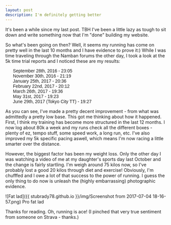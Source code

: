 ```yaml
---
layout: post
description: I'm definitely getting better
---
```


It's been a while since my last post. TBH I've been a little lazy as tough to 
sit down and write something now that I'm "done" building my website. 

So what's been going on then? Well, it seems my running has come on pretty well in the last 
10 months and I have evidence to prove it:) While I was time traveling through the 
Namban forums the other day, I took a look at the 5k time trial reports and I noticed 
these are my results:
<ul style="list-style-type:none; font-family:Space Mono, sans-serif">
<li>September 28th, 2016 - 23:05</li>
<li>November 30th, 2016 - 21:19</li>
<li>January 25th, 2017 - 20:36</li>
<li>February 22nd, 2017 - 20:12</li>
<li>March 26th, 2017 - 19:36</li>
<li>May 31st, 2017 - 19:23</li>
<li>June 29th, 2017 (Tokyo City TT) - 19:27</li>
</ul>
As you can see, I've made a pretty decent improvement - from what was admittedly 
a pretty low base. This got me thinking about how it happened. First, I think my 
training has become more structured in the last 12 months. I now log about 80k a week and my 
runs check all the different boxes - plenty of ez, tempo stuff, some speed work, a long 
run, etc. I've also improved my 5k specific pacing aswell, which means I'm now racing 
a little smarter over the distance.

However, the biggest factor has been my weight loss. 
Only the other day I was watching a video of me at my daughter's sports day last October and the 
change is fairly startling. I'm weigh around 75 kilos now, so I've probably lost a 
good 20 kilos through diet and exercise! Obviously, I'm chufffed and I owe a 
lot of that success to the power of running. I guess the only thing to do 
now is unleash the (highly embarrassing) photographic evidence. 

![Fat lad]({{ stubrady78.github.io }}/img/Screenshot from 2017-07-04 18-16-57.png)
<span class="caption text-muted">Pro fat lad</span>

Thanks for reading. Oh, running is ace! (I pinched that very true sentiment 
from someone on Strava - thanks.)
